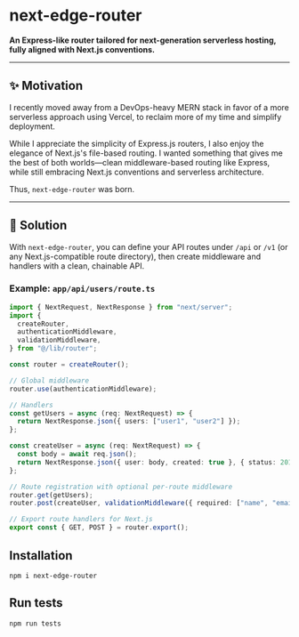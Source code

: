 # next-edge-router

**An Express-like router tailored for next-generation serverless hosting, fully aligned with Next.js conventions.**

---

## ✨ Motivation

I recently moved away from a DevOps-heavy MERN stack in favor of a more serverless approach using Vercel, to reclaim more of my time and simplify deployment.

While I appreciate the simplicity of Express.js routers, I also enjoy the elegance of Next.js's file-based routing. I wanted something that gives me the best of both worlds—clean middleware-based routing like Express, while still embracing Next.js conventions and serverless architecture.

Thus, `next-edge-router` was born.

---

## 🚀 Solution

With `next-edge-router`, you can define your API routes under `/api` or `/v1` (or any Next.js-compatible route directory), then create middleware and handlers with a clean, chainable API.

### Example: `app/api/users/route.ts`

```ts
import { NextRequest, NextResponse } from "next/server";
import {
  createRouter,
  authenticationMiddleware,
  validationMiddleware,
} from "@/lib/router";

const router = createRouter();

// Global middleware
router.use(authenticationMiddleware);

// Handlers
const getUsers = async (req: NextRequest) => {
  return NextResponse.json({ users: ["user1", "user2"] });
};

const createUser = async (req: NextRequest) => {
  const body = await req.json();
  return NextResponse.json({ user: body, created: true }, { status: 201 });
};

// Route registration with optional per-route middleware
router.get(getUsers);
router.post(createUser, validationMiddleware({ required: ["name", "email"] }));

// Export route handlers for Next.js
export const { GET, POST } = router.export();
```

## Installation

```
npm i next-edge-router

```

## Run tests

```
npm run tests
```
